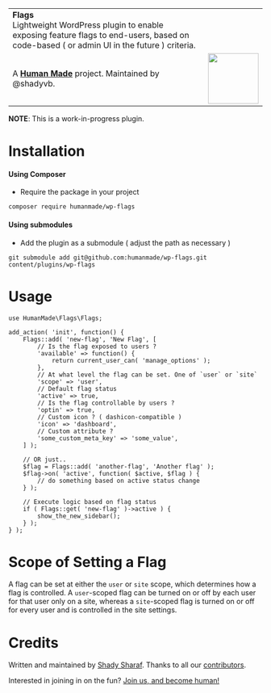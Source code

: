 <table width="100%">
	<tr>
		<td align="left" width="70">
			<strong>Flags</strong><br />
			Lightweight WordPress plugin to enable exposing feature flags to end-users, based on code-based ( or admin UI in the future ) criteria.
		</td>
		<td align="right" width="20%">
		</td>
	</tr>
	<tr>
		<td>
			A <strong><a href="https://hmn.md/">Human Made</a></strong> project. Maintained by @shadyvb.
		</td>
		<td align="center">
			<img src="https://hmn.md/content/themes/hmnmd/assets/images/hm-logo.svg" width="100" />
		</td>
	</tr>
</table>

**NOTE**: This is a work-in-progress plugin.

Installation
==========

#### Using Composer

- Require the package in your project

`composer require humanmade/wp-flags`

#### Using submodules

- Add the plugin as a submodule ( adjust the path as necessary )

`git submodule add git@github.com:humanmade/wp-flags.git content/plugins/wp-flags`

Usage
==========

```$php
use HumanMade\Flags\Flags;

add_action( 'init', function() {
    Flags::add( 'new-flag', 'New Flag', [
        // Is the flag exposed to users ?
        'available' => function() {
            return current_user_can( 'manage_options' );
        },
        // At what level the flag can be set. One of `user` or `site`
        'scope' => 'user',
        // Default flag status
        'active' => true,
        // Is the flag controllable by users ?
        'optin' => true,
        // Custom icon ? ( dashicon-compatible )
        'icon' => 'dashboard',
        // Custom attribute ?
        'some_custom_meta_key' => 'some_value',
    ] );

    // OR just..
    $flag = Flags::add( 'another-flag', 'Another flag' );
    $flag->on( 'active', function( $active, $flag ) {
        // do something based on active status change
    } );

    // Execute logic based on flag status
    if ( Flags::get( 'new-flag' )->active ) {
        show_the_new_sidebar();
    } );
} );
```

Scope of Setting a Flag
==========

A flag can be set at either the `user` or `site` scope, which determines how a flag is controlled. A `user`-scoped flag can be turned on or off by each user for that user only on a site, whereas a `site`-scoped flag is turned on or off for every user and is controlled in the site settings. 

Credits
=======

Written and maintained by [Shady Sharaf](https://github.com/shadyvb). Thanks to all our [contributors](https://github.com/humanmade/wp-flags/graphs/contributors).

Interested in joining in on the fun? [Join us, and become human!](https://hmn.md/is/hiring/)

